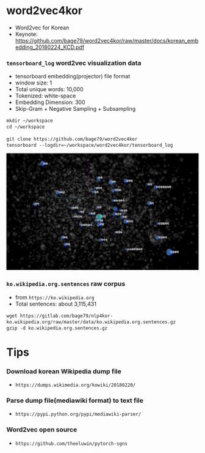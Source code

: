 # word2vec4kor
- Word2vec for Korean
- Keynote: https://github.com/bage79/word2vec4kor/raw/master/docs/korean_embedding_20180224_KCD.pdf


### `tensorboard_log` word2vec visualization data 
- tensorboard embedding(projector) file format
- window size: 1
- Total unique words: 10,000
- Tokenized: white-space
- Embedding Dimension: 300
- Skip-Gram + Negative Sampling + Subsampling
```
mkdir ~/workspace
cd ~/workspace

git clone https://github.com/bage79/word2vec4kor
tensorboard --logdir=~/workspace/word2vec4kor/tensorboard_log
```
![demo](https://github.com/bage79/word2vec4kor/raw/master/img/demo.png)

### `ko.wikipedia.org.sentences` raw corpus 
- from `https://ko.wikipedia.org`
- Total sentences: about 3,115,431
```angular2html
wget https://gitlab.com/bage79/nlp4kor-ko.wikipedia.org/raw/master/data/ko.wikipedia.org.sentences.gz
gzip -d ko.wikipedia.org.sentences.gz
```

# Tips    
### Download korean Wikipedia dump file
- `https://dumps.wikimedia.org/kowiki/20180220/`

### Parse dump file(mediawiki format) to text file
- `https://pypi.python.org/pypi/mediawiki-parser/`

### Word2vec open source
- `https://github.com/theeluwin/pytorch-sgns`